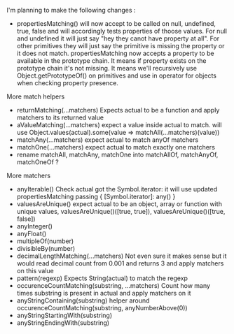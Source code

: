 I'm planning to make the following changes :

* propertiesMatching() will now accept to be called on null, undefined, true, false and will
	accordingly tests properties of thoose values. For null and undefined it will just say "hey they
	canot have property at all". For other primitives they will just say the primitive is missing the
	property or it does not match. propertiesMatching now accepts a property to be available in the
	prototype chain. It means if property exists on the prototype chain it's not missing. It means
	we'll recursively use Object.getPrototypeOf() on primitives and use in operator for objects when
	checking property presence.

More match helpers

* returnMatching(...matchers) Expects actual to be a function and apply matchers to its returned
	value
* aValueMatching(...matchers) expect a value inside actual to match. will use
	Object.values(actual).some(value => matchAll(...matchers)(value))
* matchAny(...matchers) expect actual to match anyOf matchers
* matchOne(...matchers) expect actual to match exactly one matchers
* rename matchAll, matchAny, matchOne into matchAllOf, matchAnyOf, matchOneOf ?

More matchers

* anyIterable() Check actual got the Symbol.iterator: it will use updated propertiesMatching passing
	{ [Symbol.iterator]: any() }
* valuesAreUnique() expect actual to be an object, array or function with unique values,
	valuesAreUnique()([true, true]), valuesAreUnique()([true, false])
* anyInteger()
* anyFloat()
* multipleOf(number)
* divisibleBy(number)
* decimalLengthMatching(...matchers) Not even sure it makes sense but it would read decimal count
	from 0.001 and returns 3 and apply matchers on this value
* pattern(regexp) Expects String(actual) to match the regexp
* occurenceCountMatching(substring, ...matchers) Count how many times substring is present in actual and
	apply matchers on it
* anyStringContaining(substring) helper around occurenceCountMatching(substring, anyNumberAbove(0))
* anyStringStartingWith(substring)
* anyStringEndingWith(substring)
